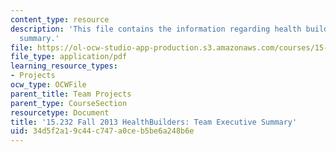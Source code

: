 ```yaml
---
content_type: resource
description: 'This file contains the information regarding health builders: team executive
  summary.'
file: https://ol-ocw-studio-app-production.s3.amazonaws.com/courses/15-232-business-model-innovation-global-health-in-frontier-markets-fall-2013/34d5f2a19c44c747a0ceb5be6a248b6e_MIT15_232F13_t4_excsummary.pdf
file_type: application/pdf
learning_resource_types:
- Projects
ocw_type: OCWFile
parent_title: Team Projects
parent_type: CourseSection
resourcetype: Document
title: '15.232 Fall 2013 HealthBuilders: Team Executive Summary'
uid: 34d5f2a1-9c44-c747-a0ce-b5be6a248b6e
---
```

